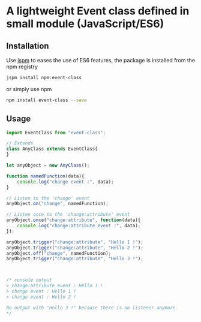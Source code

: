 # A lightweight Event class defined in small module (JavaScript/ES6)


## Installation

Use [jspm](http://jspm.io/) to eases the use of ES6 features, the package is installed from the npm registry

```bash
jspm install npm:event-class
```
or simply use npm

```bash
npm install event-class --save
```

## Usage

```javascript
import EventClass from "event-class";

// Extends
class AnyClass extends EventClass{
}

let anyObject = new AnyClass();

function namedFunction(data){
	console.log("change event :", data);
}

// Listen to the 'change' event
anyObject.on("change", namedFunction);

// Listen once to the 'change:attribute' event
anyObject.once("change:attribute", function(data){
	console.log("change:attribute event :", data);
});

anyObject.trigger("change:attribute", "Hello 1 !");
anyObject.trigger("change:attribute", "Hello 2 !");
anyObject.off("change", namedFunction);
anyObject.trigger("change:attribute", "Hello 3 !");



/* console output
> change:attribute event : Hello 1 !
> change event : Hello 1 !
> change event : Hello 2 !

No output with "Hello 3 !" because there is no listener anymore
*/
```
